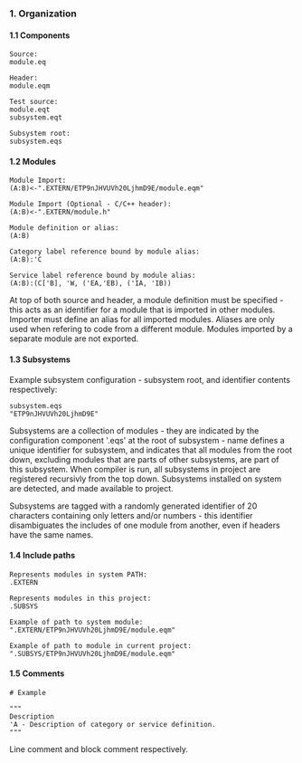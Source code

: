 ﻿### 1. Organization
#### 1.1 Components
    Source:
    module.eq

    Header:
    module.eqm

    Test source:
    module.eqt
    subsystem.eqt

    Subsystem root:
    subsystem.eqs

#### 1.2 Modules
    Module Import:
    (A:B)<-".EXTERN/ETP9nJHVUVh20LjhmD9E/module.eqm"

    Module Import (Optional - C/C++ header):
    (A:B)<-".EXTERN/module.h"

    Module definition or alias:
    (A:B)

    Category label reference bound by module alias:
    (A:B):'C

    Service label reference bound by module alias:
    (A:B):(C['B], 'W, ('EA,'EB), ('IA, 'IB))

At top of both source and header, a module definition must be specified - this acts as an identifier for a module that is imported in other modules. Importer must define an alias for all imported modules. Aliases are only used when refering to code from a different module. Modules imported by a separate module are not exported.

#### 1.3 Subsystems
Example subsystem configuration - subsystem root, and identifier contents respectively:

    subsystem.eqs
    "ETP9nJHVUVh20LjhmD9E"

Subsystems are a collection of modules - they are indicated by the configuration component '.eqs' at the root of subsystem - name defines a unique identifier for subsystem, and indicates that all modules from the root down, excluding modules that are parts of other subsystems, are part of this subsystem. When compiler is run, all subsystems in project are registered recursivly from the top down. Subsystems installed on system are detected, and made available to project.

Subsystems are tagged with a randomly generated identifier of 20 characters containing only letters and/or numbers - this identifier disambiguates the includes of one module from another, even if headers have the same names.

#### 1.4 Include paths
    Represents modules in system PATH:
    .EXTERN

    Represents modules in this project:
    .SUBSYS

    Example of path to system module:
    ".EXTERN/ETP9nJHVUVh20LjhmD9E/module.eqm"

    Example of path to module in current project:
    ".SUBSYS/ETP9nJHVUVh20LjhmD9E/module.eqm"

#### 1.5 Comments
    # Example

    """
    Description
    'A - Description of category or service definition.
    """

Line comment and block comment respectively.
